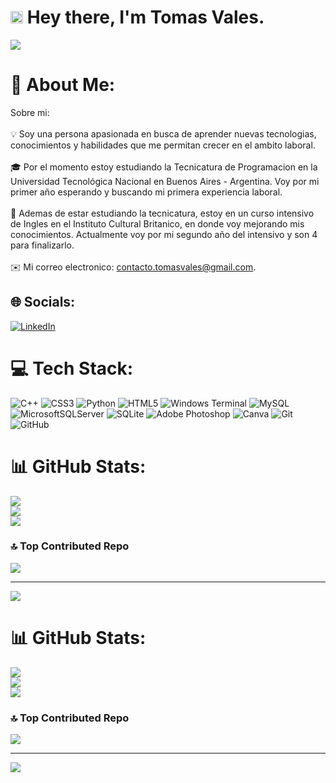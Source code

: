 # <img src="https://media.giphy.com/media/v1.Y2lkPTc5MGI3NjExbWI1c3h1a2R4b2FwcXA3NmsxYzd5eDJqM2VuZHV0bTF1eDBhdnNtMSZlcD12MV9zdGlja2Vyc19zZWFyY2gmY3Q9cw/WFZvB7VIXBgiz3oDXE/giphy.gif" width="20"/> Hey there, I'm Tomas Vales.

<img src="https://media4.giphy.com/media/v1.Y2lkPTc5MGI3NjExejduMHQyOHdhb244YWVxejZjOTc2N293cXRvNnFwcGw3cGt2Y2V3dyZlcD12MV9pbnRlcm5hbF9naWZfYnlfaWQmY3Q9Zw/26tn33aiTi1jkl6H6/giphy.webp">

# 💫 About Me:
Sobre mi:<br><br>💡 Soy una persona apasionada en busca de aprender nuevas tecnologias, conocimientos y habilidades que me permitan crecer en el ambito laboral.<br><br>🎓 Por el momento estoy estudiando la Tecnicatura de Programacion en la Universidad Tecnológica Nacional en Buenos Aires - Argentina. Voy por mi primer año esperando y buscando mi primera experiencia laboral.<br><br>📄 Ademas de estar estudiando la tecnicatura, estoy en un curso intensivo de Ingles en el Instituto Cultural Britanico, en donde voy mejorando mis conocimientos. Actualmente voy por mi segundo año del intensivo y son 4 para finalizarlo.<br><br>✉️ Mi correo electronico: contacto.tomasvales@gmail.com.


## 🌐 Socials:
[![LinkedIn](https://img.shields.io/badge/LinkedIn-%230077B5.svg?logo=linkedin&logoColor=white)](https://linkedin.com/in/https://www.linkedin.com/in/tomas-vales-5b4735300/) 

# 💻 Tech Stack:
![C++](https://img.shields.io/badge/c++-%2300599C.svg?style=for-the-badge&logo=c%2B%2B&logoColor=white) ![CSS3](https://img.shields.io/badge/css3-%231572B6.svg?style=for-the-badge&logo=css3&logoColor=white) ![Python](https://img.shields.io/badge/python-3670A0?style=for-the-badge&logo=python&logoColor=ffdd54) ![HTML5](https://img.shields.io/badge/html5-%23E34F26.svg?style=for-the-badge&logo=html5&logoColor=white) ![Windows Terminal](https://img.shields.io/badge/Windows%20Terminal-%234D4D4D.svg?style=for-the-badge&logo=windows-terminal&logoColor=white) ![MySQL](https://img.shields.io/badge/mysql-4479A1.svg?style=for-the-badge&logo=mysql&logoColor=white) ![MicrosoftSQLServer](https://img.shields.io/badge/Microsoft%20SQL%20Server-CC2927?style=for-the-badge&logo=microsoft%20sql%20server&logoColor=white) ![SQLite](https://img.shields.io/badge/sqlite-%2307405e.svg?style=for-the-badge&logo=sqlite&logoColor=white) ![Adobe Photoshop](https://img.shields.io/badge/adobe%20photoshop-%2331A8FF.svg?style=for-the-badge&logo=adobe%20photoshop&logoColor=white) ![Canva](https://img.shields.io/badge/Canva-%2300C4CC.svg?style=for-the-badge&logo=Canva&logoColor=white) ![Git](https://img.shields.io/badge/git-%23F05033.svg?style=for-the-badge&logo=git&logoColor=white) ![GitHub](https://img.shields.io/badge/github-%23121011.svg?style=for-the-badge&logo=github&logoColor=white)
# 📊 GitHub Stats:
![](https://github-readme-stats.vercel.app/api?username=TomasVales&theme=dark&hide_border=false&include_all_commits=false&count_private=false)<br/>
![](https://github-readme-streak-stats.herokuapp.com/?user=TomasVales&theme=dark&hide_border=false)<br/>
![](https://github-readme-stats.vercel.app/api/top-langs/?username=TomasVales&theme=dark&hide_border=false&include_all_commits=false&count_private=false&layout=compact)

### 🔝 Top Contributed Repo
![](https://github-contributor-stats.vercel.app/api?username=TomasVales&limit=5&theme=dark&combine_all_yearly_contributions=true)

---
[![](https://visitcount.itsvg.in/api?id=TomasVales&icon=0&color=0)](https://visitcount.itsvg.in)

<!-- Proudly created with GPRM ( https://gprm.itsvg.in ) -->
# 📊 GitHub Stats:
![](https://github-readme-stats.vercel.app/api?username=TomasVales&theme=dark&hide_border=false&include_all_commits=false&count_private=false)<br/>
![](https://github-readme-streak-stats.herokuapp.com/?user=TomasVales&theme=dark&hide_border=false)<br/>
![](https://github-readme-stats.vercel.app/api/top-langs/?username=TomasVales&theme=dark&hide_border=false&include_all_commits=false&count_private=false&layout=compact)

### 🔝 Top Contributed Repo
![](https://github-contributor-stats.vercel.app/api?username=TomasVales&limit=5&theme=dark&combine_all_yearly_contributions=true)

---
[![](https://visitcount.itsvg.in/api?id=TomasVales&icon=0&color=0)](https://visitcount.itsvg.in)
